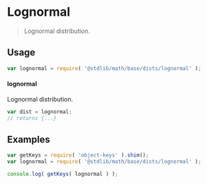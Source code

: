 <!--

@license Apache-2.0

Copyright (c) 2018 The Stdlib Authors.

Licensed under the Apache License, Version 2.0 (the "License");
you may not use this file except in compliance with the License.
You may obtain a copy of the License at

   http://www.apache.org/licenses/LICENSE-2.0

Unless required by applicable law or agreed to in writing, software
distributed under the License is distributed on an "AS IS" BASIS,
WITHOUT WARRANTIES OR CONDITIONS OF ANY KIND, either express or implied.
See the License for the specific language governing permissions and
limitations under the License.

-->

# Lognormal

> Lognormal distribution.

<section class="usage">

## Usage

```javascript
var lognormal = require( '@stdlib/math/base/dists/lognormal' );
```

#### lognormal

Lognormal distribution.

```javascript
var dist = lognormal;
// returns {...}
```

</section>

<!-- /.usage -->

<section class="examples">

## Examples

<!-- TODO: better examples -->

<!-- eslint no-undef: "error" -->

```javascript
var getKeys = require( 'object-keys' ).shim();
var lognormal = require( '@stdlib/math/base/dists/lognormal' );

console.log( getKeys( lognormal ) );
```

</section>

<!-- /.examples -->

<section class="links">

</section>

<!-- /.links -->
